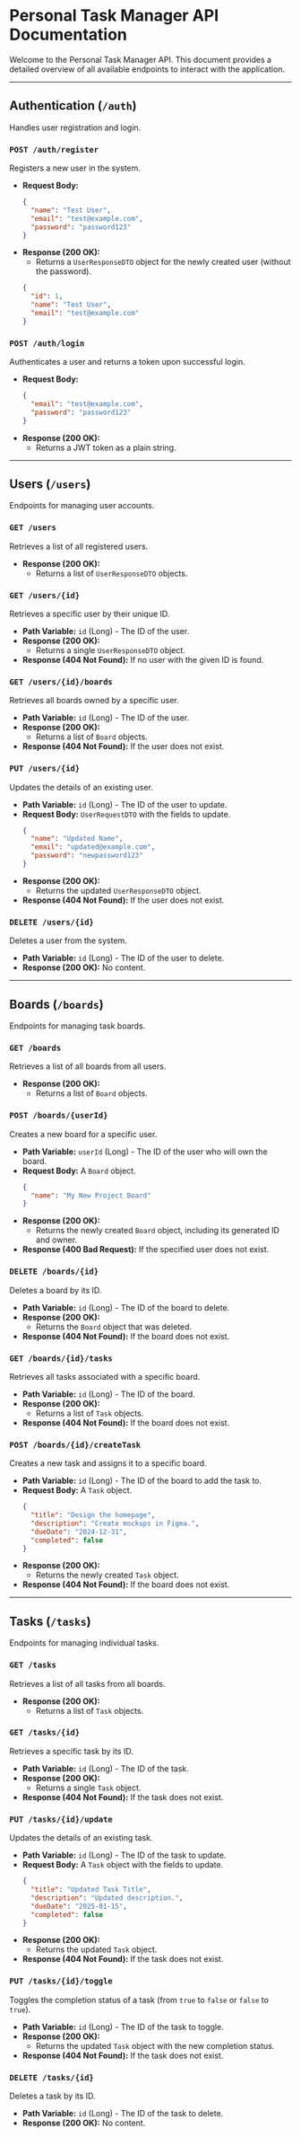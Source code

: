 # Personal Task Manager API Documentation

Welcome to the Personal Task Manager API. This document provides a detailed overview of all available endpoints to interact with the application.

---

## Authentication (`/auth`)

Handles user registration and login.

### `POST /auth/register`

Registers a new user in the system.

- **Request Body:**
  ```json
  {
    "name": "Test User",
    "email": "test@example.com",
    "password": "password123"
  }
  ```
- **Response (200 OK):**
  - Returns a `UserResponseDTO` object for the newly created user (without the password).
  ```json
  {
    "id": 1,
    "name": "Test User",
    "email": "test@example.com"
  }
  ```

### `POST /auth/login`

Authenticates a user and returns a token upon successful login.

- **Request Body:**
  ```json
  {
    "email": "test@example.com",
    "password": "password123"
  }
  ```
- **Response (200 OK):**
  - Returns a JWT token as a plain string.

---

## Users (`/users`)

Endpoints for managing user accounts.

### `GET /users`

Retrieves a list of all registered users.

- **Response (200 OK):**
  - Returns a list of `UserResponseDTO` objects.

### `GET /users/{id}`

Retrieves a specific user by their unique ID.

- **Path Variable:** `id` (Long) - The ID of the user.
- **Response (200 OK):**
  - Returns a single `UserResponseDTO` object.
- **Response (404 Not Found):** If no user with the given ID is found.

### `GET /users/{id}/boards`

Retrieves all boards owned by a specific user.

- **Path Variable:** `id` (Long) - The ID of the user.
- **Response (200 OK):**
  - Returns a list of `Board` objects.
- **Response (404 Not Found):** If the user does not exist.

### `PUT /users/{id}`

Updates the details of an existing user.

- **Path Variable:** `id` (Long) - The ID of the user to update.
- **Request Body:** `UserRequestDTO` with the fields to update.
  ```json
  {
    "name": "Updated Name",
    "email": "updated@example.com",
    "password": "newpassword123"
  }
  ```
- **Response (200 OK):**
  - Returns the updated `UserResponseDTO` object.
- **Response (404 Not Found):** If the user does not exist.

### `DELETE /users/{id}`

Deletes a user from the system.

- **Path Variable:** `id` (Long) - The ID of the user to delete.
- **Response (200 OK):** No content.

---

## Boards (`/boards`)

Endpoints for managing task boards.

### `GET /boards`

Retrieves a list of all boards from all users.

- **Response (200 OK):**
  - Returns a list of `Board` objects.

### `POST /boards/{userId}`

Creates a new board for a specific user.

- **Path Variable:** `userId` (Long) - The ID of the user who will own the board.
- **Request Body:** A `Board` object.
  ```json
  {
    "name": "My New Project Board"
  }
  ```
- **Response (200 OK):**
  - Returns the newly created `Board` object, including its generated ID and owner.
- **Response (400 Bad Request):** If the specified user does not exist.

### `DELETE /boards/{id}`

Deletes a board by its ID.

- **Path Variable:** `id` (Long) - The ID of the board to delete.
- **Response (200 OK):**
  - Returns the `Board` object that was deleted.
- **Response (404 Not Found):** If the board does not exist.

### `GET /boards/{id}/tasks`

Retrieves all tasks associated with a specific board.

- **Path Variable:** `id` (Long) - The ID of the board.
- **Response (200 OK):**
  - Returns a list of `Task` objects.
- **Response (404 Not Found):** If the board does not exist.

### `POST /boards/{id}/createTask`

Creates a new task and assigns it to a specific board.

- **Path Variable:** `id` (Long) - The ID of the board to add the task to.
- **Request Body:** A `Task` object.
  ```json
  {
    "title": "Design the homepage",
    "description": "Create mockups in Figma.",
    "dueDate": "2024-12-31",
    "completed": false
  }
  ```
- **Response (200 OK):**
  - Returns the newly created `Task` object.
- **Response (404 Not Found):** If the board does not exist.

---

## Tasks (`/tasks`)

Endpoints for managing individual tasks.

### `GET /tasks`

Retrieves a list of all tasks from all boards.

- **Response (200 OK):**
  - Returns a list of `Task` objects.

### `GET /tasks/{id}`

Retrieves a specific task by its ID.

- **Path Variable:** `id` (Long) - The ID of the task.
- **Response (200 OK):**
  - Returns a single `Task` object.
- **Response (404 Not Found):** If the task does not exist.

### `PUT /tasks/{id}/update`

Updates the details of an existing task.

- **Path Variable:** `id` (Long) - The ID of the task to update.
- **Request Body:** A `Task` object with the fields to update.
  ```json
  {
    "title": "Updated Task Title",
    "description": "Updated description.",
    "dueDate": "2025-01-15",
    "completed": false
  }
  ```
- **Response (200 OK):**
  - Returns the updated `Task` object.
- **Response (404 Not Found):** If the task does not exist.

### `PUT /tasks/{id}/toggle`

Toggles the completion status of a task (from `true` to `false` or `false` to `true`).

- **Path Variable:** `id` (Long) - The ID of the task to toggle.
- **Response (200 OK):**
  - Returns the updated `Task` object with the new completion status.
- **Response (404 Not Found):** If the task does not exist.

### `DELETE /tasks/{id}`

Deletes a task by its ID.

- **Path Variable:** `id` (Long) - The ID of the task to delete.
- **Response (200 OK):** No content.
